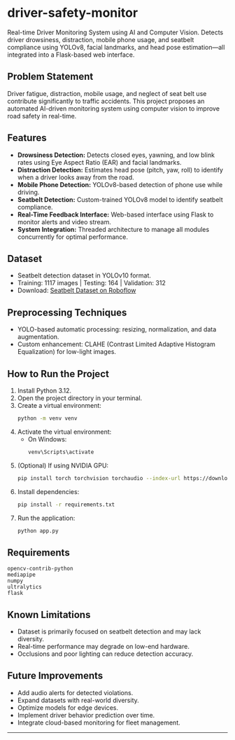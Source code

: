 # driver-safety-monitor
Real-time Driver Monitoring System using AI and Computer Vision. Detects driver drowsiness, distraction, mobile phone usage, and seatbelt compliance using YOLOv8, facial landmarks, and head pose estimation—all integrated into a Flask-based web interface.

## Problem Statement

Driver fatigue, distraction, mobile usage, and neglect of seat belt use contribute significantly to traffic accidents. This project proposes an automated AI-driven monitoring system using computer vision to improve road safety in real-time.

## Features

- **Drowsiness Detection:** Detects closed eyes, yawning, and low blink rates using Eye Aspect Ratio (EAR) and facial landmarks.
- **Distraction Detection:** Estimates head pose (pitch, yaw, roll) to identify when a driver looks away from the road.
- **Mobile Phone Detection:** YOLOv8-based detection of phone use while driving.
- **Seatbelt Detection:** Custom-trained YOLOv8 model to identify seatbelt compliance.
- **Real-Time Feedback Interface:** Web-based interface using Flask to monitor alerts and video stream.
- **System Integration:** Threaded architecture to manage all modules concurrently for optimal performance.

## Dataset

- Seatbelt detection dataset in YOLOv10 format.
- Training: 1117 images | Testing: 164 | Validation: 312
- Download: [Seatbelt Dataset on Roboflow](https://universe.roboflow.com/dti-fzj6g/seat-belt-detection-c3csr/dataset/3)

## Preprocessing Techniques

- YOLO-based automatic processing: resizing, normalization, and data augmentation.
- Custom enhancement: CLAHE (Contrast Limited Adaptive Histogram Equalization) for low-light images.

## How to Run the Project

1. Install Python 3.12.
2. Open the project directory in your terminal.
3. Create a virtual environment:
   ```bash
   python -m venv venv
   ```
4. Activate the virtual environment:
   - On Windows:
     ```bash
     venv\Scripts\activate
     ```
5. (Optional) If using NVIDIA GPU:
   ```bash
   pip install torch torchvision torchaudio --index-url https://download.pytorch.org/whl/cu118
   ```
6. Install dependencies:
   ```bash
   pip install -r requirements.txt
   ```
7. Run the application:
   ```bash
   python app.py
   ```

## Requirements

```
opencv-contrib-python
mediapipe
numpy
ultralytics
flask
```

## Known Limitations

- Dataset is primarily focused on seatbelt detection and may lack diversity.
- Real-time performance may degrade on low-end hardware.
- Occlusions and poor lighting can reduce detection accuracy.

## Future Improvements

- Add audio alerts for detected violations.
- Expand datasets with real-world diversity.
- Optimize models for edge devices.
- Implement driver behavior prediction over time.
- Integrate cloud-based monitoring for fleet management.

---
